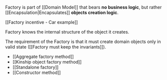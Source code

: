 Factory is part of [[Domain Model]] that bears **no business logic**, but rather [[Encapsulation|Encapsulates]] **objects creation logic**.

[[Factory incentive - Car example]]

Factory knows the internal structure of the object it creates.

The requirement of the Factory is that it must create domain objects only in valid state ([[Factory must keep the invariants]]).

- [[Aggregate factory method]]
- [[Kinship object factory method]]
- [[Standalone factory]]
- [[Constructor method]]
